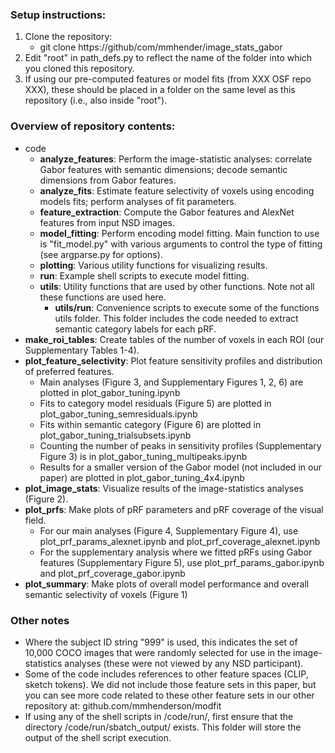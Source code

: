 ### Setup instructions:
<ol>
  <li>Clone the repository: 
  <ul>
    <li> git clone https://github/com/mmhender/image_stats_gabor
  </ul>
  <li>Edit "root" in path_defs.py to reflect the name of the folder into which you cloned this repository.
  <li>If using our pre-computed features or model fits (from XXX OSF repo XXX), these should be placed in a folder on the same level as this repository (i.e., also inside "root").
 </ol>
 
 
### Overview of repository contents:
- code
  - <b>analyze_features</b>: Perform the image-statistic analyses: correlate Gabor features with semantic dimensions; decode semantic dimensions from Gabor features.
  - <b>analyze_fits</b>: Estimate feature selectivity of voxels using encoding models fits; perform analyses of fit parameters.
  - <b>feature_extraction</b>: Compute the Gabor features and AlexNet features from input NSD images.
  - <b>model_fitting</b>: Perform encoding model fitting. Main function to use is "fit_model.py" with various arguments to control the type of fitting (see argparse.py for options).
  - <b>plotting</b>: Various utility functions for visualizing results.
  - <b>run</b>: Example shell scripts to execute model fitting. 
  - <b>utils</b>: Utility functions that are used by other functions. Note not all these functions are used here.
    - <b>utils/run</b>: Convenience scripts to execute some of the functions utils folder. This folder includes the code needed to extract semantic category labels for each pRF.
- <b>make_roi_tables</b>: Create tables of the number of voxels in each ROI (our Supplementary Tables 1-4).
- <b>plot_feature_selectivity</b>: Plot feature sensitivity profiles and distribution of preferred features.
    - Main analyses (Figure 3, and Supplementary Figures 1, 2, 6) are plotted in plot_gabor_tuning.ipynb
    - Fits to category model residuals (Figure 5) are plotted in plot_gabor_tuning_semresiduals.ipynb
    - Fits within semantic category (Figure 6) are plotted in plot_gabor_tuning_trialsubsets.ipynb
    - Counting the number of peaks in sensitivity profiles (Supplementary Figure 3) is in plot_gabor_tuning_multipeaks.ipynb
    - Results for a smaller version of the Gabor model (not included in our paper) are plotted in plot_gabor_tuning_4x4.ipynb
- <b>plot_image_stats</b>: Visualize results of the image-statistics analyses (Figure 2).
- <b>plot_prfs</b>: Make plots of pRF parameters and pRF coverage of the visual field.
    - For our main analyses (Figure 4, Supplementary Figure 4), use plot_prf_params_alexnet.ipynb and plot_prf_coverage_alexnet.ipynb
    - For the supplementary analysis where we fitted pRFs using Gabor features (Supplementary Figure 5), use plot_prf_params_gabor.ipynb and plot_prf_coverage_gabor.ipynb
- <b>plot_summary</b>: Make plots of overall model performance and overall semantic selectivity of voxels (Figure 1)
 
### Other notes
 - Where the subject ID string "999" is used, this indicates the set of 10,000 COCO images that were randomly selected for use in the image-statistics analyses (these were not viewed by any NSD participant).
 - Some of the code includes references to other feature spaces (CLIP, sketch tokens). We did not include those feature sets in this paper, but you can see more code related to these other feature sets in our other repository at: github.com/mmhenderson/modfit
 - If using any of the shell scripts in /code/run/, first ensure that the directory /code/run/sbatch_output/ exists. This folder will store the output of the shell script execution. 
 


